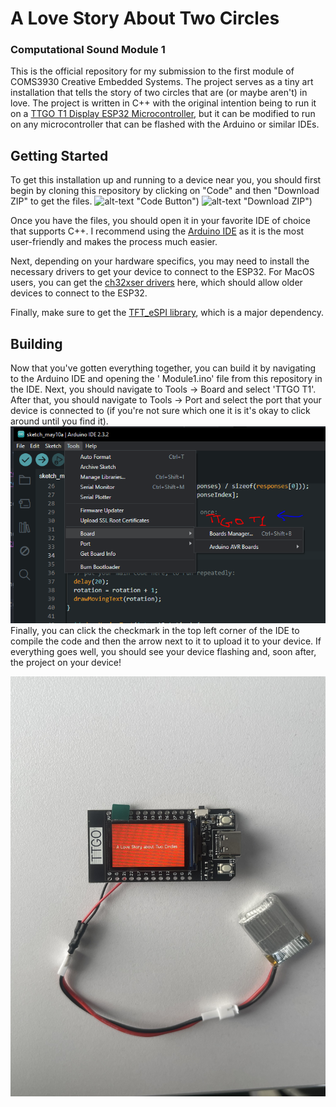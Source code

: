 # A Love Story About Two Circles

### Computational Sound Module 1

This is the official repository for my submission to the first module of COMS3930 Creative Embedded Systems.
The project serves as a tiny art installation that tells the story of two circles that are (or maybe aren't) in love.
The project is written in C++ with the original intention being to run it on
a [TTGO T1 Display ESP32 Microcontroller](https://www.lilygo.cc/products/lilygo%C2%AE-ttgo-t-display-1-14-inch-lcd-esp32-control-board),
but it can be modified to run on any microcontroller that can be flashed with the Arduino or similar IDEs.

## Getting Started

To get this installation up and running to a device near you, you should first begin by cloning this repository by
clicking on "Code" and then "Download ZIP" to get the files.
![alt-text](https://docs.github.com/assets/cb-14601/mw-1440/images/help/repository/code-button.webp) "Code Button")
![alt-text](https://docs.github.com/assets/cb-69468/mw-1440/images/help/repository/https-url-clone-cli.webp) "Download
ZIP")

Once you have the files, you should open it in your favorite IDE of choice that supports C++. I recommend using
the [Arduino IDE](https://www.arduino.cc/en/software)
as it is the most user-friendly and makes the process much easier.

Next, depending on your hardware specifics, you may need to install the necessary drivers to get your device to connect
to the ESP32.
For MacOS users, you can get the [ch32xser drivers](https://github.com/WCHSoftGroup/ch34xser_macos) here, which should
allow older
devices to connect to the ESP32.

Finally, make sure to get the [TFT_eSPI library](https://github.com/Xinyuan-LilyGO/TTGO-T-Display), which is a major
dependency.

## Building

Now that you've gotten everything together, you can build it by navigating to the Arduino IDE and opening the '
Module1.ino' file from this repository in the IDE. Next, you should navigate to Tools -> Board and select 'TTGO T1'.
After that, you should navigate to Tools -> Port and select the port that your device is connected to (if you're not
sure which one it is it's okay to click around until you find it).
![alt-text](https://raw.githubusercontent.com/KevSQ/CESModule1/master/images/ttgo.PNG?token=GHSAT0AAAAAACR23Y6FBLBPDB3ESPGHQGEKZR6THEQ)
Finally, you can click the checkmark in the top left corner of the IDE to compile the code and then the arrow next to it
to upload it to your device. If everything goes well, you should see your device flashing and, soon after, the project
on your device!

![alt-text](https://raw.githubusercontent.com/KevSQ/CESModule1/master/images/closingslide.jpeg?token=GHSAT0AAAAAACR23Y6FH27UH4FHK6FUGTPSZR6TLDA)
